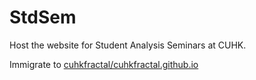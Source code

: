 # StdSem

Host the website for Student Analysis Seminars at CUHK.

Immigrate to [cuhkfractal/cuhkfractal.github.io](https://github.com/cuhkfractal/cuhkfractal.github.io)
